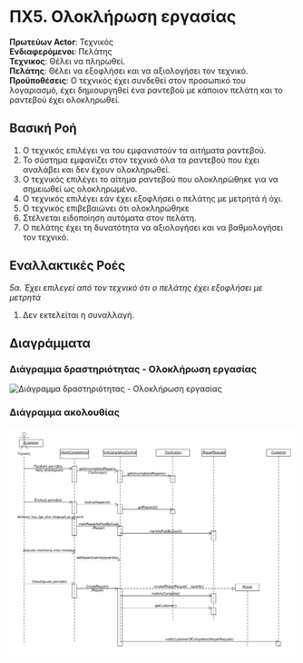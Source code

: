 # ΠΧ5. Ολοκλήρωση εργασίας

**Πρωτεύων Actor**:  Τεχνικός <br>
**Ενδιαφερόμενοι**: Πελάτης <br>
**Τεχνικος**: Θέλει να πληρωθεί.  <br>
**Πελάτης**: Θέλει να εξοφλήσει και να αξιολογήσει τον τεχνικό. <br>
**Προϋποθέσεις**: Ο τεχνικός έχει συνδεθεί στον προσωπικό του λογαριασμό, έχει δημιουργηθεί ένα ραντεβού με κάποιον πελάτη και το ραντεβού έχει ολοκληρωθεί.

## Βασική Ροή
1. Ο τεχνικός επιλέγει να του εμφανιστούν τα αιτήματα ραντεβού.
2. Το σύστημα εμφανίζει στον τεχνικό όλα τα ραντεβού που έχει αναλάβει και δεν έχουν ολοκληρωθεί.
3. Ο τεχνικός επιλέγει το αίτημα ραντεβού που ολοκληρώθηκε για να σημειωθεί ως ολοκληρωμένο.
4. Ο τεχνικός επιλέγει εάν έχει εξοφλήσει ο πελάτης με μετρητά ή όχι.
5. Ο τεχνικός επιβεβαιώνει ότι ολοκληρώθηκε 
6. Στέλνεται ειδοποίηση αυτόματα στον πελάτη.
7. Ο πελάτης έχει τη δυνατότητα να αξιολογήσει και να βαθμολογήσει τον τεχνικό.

## Εναλλακτικές Ροές

*5α. Έχει επιλεγεί από τον τεχνικό ότι ο πελάτης έχει εξοφλήσει με μετρητά*
1. Δεν εκτελείται η συναλλαγή.

## Διαγράμματα

### Διάγραμμα δραστηριότητας - Ολοκλήρωση εργασίας
![Διάγραμμα δραστηριότητας - Ολοκλήρωση εργασίας](diagrams)

### Διάγραμμα ακολουθίας 

![Sequence diagram](diagrams/sq5-work-completion.png)


